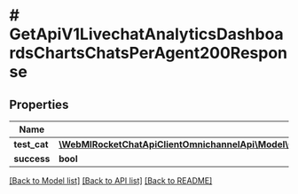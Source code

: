 # # GetApiV1LivechatAnalyticsDashboardsChartsChatsPerAgent200Response

## Properties

Name | Type | Description | Notes
------------ | ------------- | ------------- | -------------
**test_cat** | [**\WebMIRocketChatApiClientOmnichannelApi\Model\GetApiV1LivechatAnalyticsDashboardsChartsChatsPerAgent200ResponseTestCat**](GetApiV1LivechatAnalyticsDashboardsChartsChatsPerAgent200ResponseTestCat.md) |  | [optional]
**success** | **bool** |  | [optional]

[[Back to Model list]](../../README.md#models) [[Back to API list]](../../README.md#endpoints) [[Back to README]](../../README.md)
